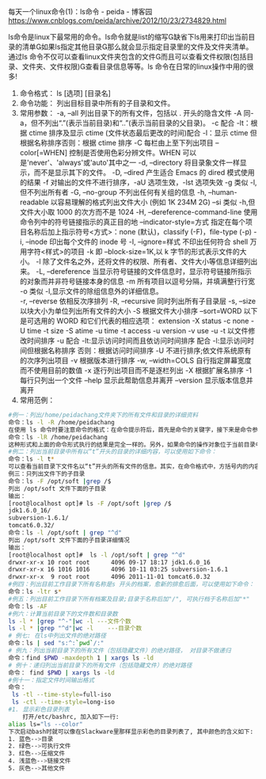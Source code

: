 

每天一个linux命令(1)：ls命令 - peida - 博客园 
https://www.cnblogs.com/peida/archive/2012/10/23/2734829.html

ls命令是linux下最常用的命令。ls命令就是list的缩写缺省下ls用来打印出当前目录的清单如果ls指定其他目录那么就会显示指定目录里的文件及文件夹清单。 通过ls 命令不仅可以查看linux文件夹包含的文件而且可以查看文件权限(包括目录、文件夹、文件权限)查看目录信息等等。ls 命令在日常的linux操作中用的很多!
1. 命令格式：
ls [选项] [目录名]
2. 命令功能：
列出目标目录中所有的子目录和文件。
3. 常用参数：
-a, –all 列出目录下的所有文件，包括以 . 开头的隐含文件
-A 同-a，但不列出“.”(表示当前目录)和“..”(表示当前目录的父目录)。
-c  配合 -lt：根据 ctime 排序及显示 ctime (文件状态最后更改的时间)配合 -l：显示 ctime 但根据名称排序否则：根据 ctime 排序
-C 每栏由上至下列出项目
–color[=WHEN] 控制是否使用色彩分辨文件。WHEN 可以是'never'、'always'或'auto'其中之一
-d, –directory 将目录象文件一样显示，而不是显示其下的文件。
-D, –dired 产生适合 Emacs 的 dired 模式使用的结果
-f 对输出的文件不进行排序，-aU 选项生效，-lst 选项失效
-g 类似 -l,但不列出所有者
-G, –no-group 不列出任何有关组的信息
-h, –human-readable 以容易理解的格式列出文件大小 (例如 1K 234M 2G)
–si 类似 -h,但文件大小取 1000 的次方而不是 1024
-H, –dereference-command-line 使用命令列中的符号链接指示的真正目的地
–indicator-style=方式 指定在每个项目名称后加上指示符号<方式>：none (默认)，classify (-F)，file-type (-p)
-i, –inode 印出每个文件的 inode 号
-I, –ignore=样式 不印出任何符合 shell 万用字符<样式>的项目
-k 即 –block-size=1K,以 k 字节的形式表示文件的大小。
-l 除了文件名之外，还将文件的权限、所有者、文件大小等信息详细列出来。
-L, –dereference 当显示符号链接的文件信息时，显示符号链接所指示的对象而并非符号链接本身的信息
-m 所有项目以逗号分隔，并填满整行行宽
-o 类似 -l,显示文件的除组信息外的详细信息。   
-r, –reverse 依相反次序排列
-R, –recursive 同时列出所有子目录层
-s, –size 以块大小为单位列出所有文件的大小
-S 根据文件大小排序
–sort=WORD 以下是可选用的 WORD 和它们代表的相应选项：
extension -X status -c
none -U time -t
size -S atime -u
time -t access -u
version -v use -u
-t 以文件修改时间排序
-u 配合 -lt:显示访问时间而且依访问时间排序
配合 -l:显示访问时间但根据名称排序
否则：根据访问时间排序
-U 不进行排序;依文件系统原有的次序列出项目
-v 根据版本进行排序
-w, –width=COLS 自行指定屏幕宽度而不使用目前的数值
-x 逐行列出项目而不是逐栏列出
-X 根据扩展名排序
-1 每行只列出一个文件
–help 显示此帮助信息并离开
–version 显示版本信息并离开
4. 常用范例：
```sh
#例一：列出/home/peidachang文件夹下的所有文件和目录的详细资料
命令：ls -l -R /home/peidachang
在使用 ls 命令时要注意命令的格式：在命令提示符后，首先是命令的关键字，接下来是命令参数，在命令参数之前要有一短横线“-”，所有的命令参数都有特定的作用，自己可以根据需要选用一个或者多个参数，在命令参数的后面是命令的操作对象。在以上这条命令“ ls -l -R /home/peidachang”中，“ls” 是命令关键字，“-l -R”是参数，“ /home/peidachang”是命令的操作对象。在这条命令中，使用到了两个参数，分别为“l”和“R”，当然，你也可以把他们放在一起使用，如下所示：
命令：ls -lR /home/peidachang
这种形式和上面的命令形式执行的结果是完全一样的。另外，如果命令的操作对象位于当前目录中，可以直接对操作对象进行操作;如果不在当前目录则需要给出操作对象的完整路径，例如上面的例子中，我的当前文件夹是peidachang文件夹，我想对home文件夹下的peidachang文件进行操作，我可以直接输入 ls -lR peidachang，也可以用 ls -lR /home/peidachang。 
#例二：列出当前目录中所有以“t”开头的目录的详细内容，可以使用如下命令：
命令：ls -l t*   
可以查看当前目录下文件名以“t”开头的所有文件的信息。其实，在命令格式中，方括号内的内容都是可以省略的，对于命令ls而言，如果省略命令参数和操作对象，直接输入“ ls ”，则将会列出当前工作目录的内容清单。
例三：只列出文件下的子目录
命令：ls -F /opt/soft |grep /$  
列出 /opt/soft 文件下面的子目录
输出：
[root@localhost opt]# ls -F /opt/soft |grep /$
jdk1.6.0_16/
subversion-1.6.1/
tomcat6.0.32/
命令：ls -l /opt/soft | grep "^d"
列出 /opt/soft 文件下面的子目录详细情况
输出：
[root@localhost opt]#  ls -l /opt/soft | grep "^d"
drwxr-xr-x 10 root root      4096 09-17 18:17 jdk1.6.0_16
drwxr-xr-x 16 1016 1016      4096 10-11 03:25 subversion-1.6.1
drwxr-xr-x  9 root root      4096 2011-11-01 tomcat6.0.32
#例四：列出目前工作目录下所有名称是s 开头的档案，愈新的排愈后面，可以使用如下命令：
命令：ls -ltr s*
#例五：列出目前工作目录下所有档案及目录;目录于名称后加"/", 可执行档于名称后加"*" 
命令：ls -AF
#例六：计算当前目录下的文件数和目录数
ls -l * |grep "^-"|wc -l ---文件个数  
ls -l * |grep "^d"|wc -l    ---目录个数
# 例七: 在ls中列出文件的绝对路径
命令：ls | sed "s:^:`pwd`/:"
# 例九：列出当前目录下的所有文件（包括隐藏文件）的绝对路径， 对目录不做递归
命令：find $PWD -maxdepth 1 | xargs ls -ld
# 例十：递归列出当前目录下的所有文件（包括隐藏文件）的绝对路径
命令： find $PWD | xargs ls -ld 
#例十一：指定文件时间输出格式
命令：
 ls -tl --time-style=full-iso
 ls -ctl --time-style=long-iso
#1. 显示彩色目录列表
    打开/etc/bashrc, 加入如下一行:
alias ls="ls --color"
下次启动bash时就可以像在Slackware里那样显示彩色的目录列表了, 其中颜色的含义如下:
1. 蓝色-->目录
2. 绿色-->可执行文件
3. 红色-->压缩文件
4. 浅蓝色-->链接文件
5. 灰色-->其他文件
```